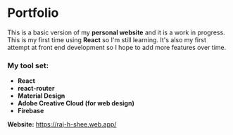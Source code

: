 # Portfolio 
This is a basic version of my **personal website** and it is a work in progress.
This is my first time using **React** so I'm still learning. It's also my first attempt at front end development so I hope to add more features over time.

### My tool set:
* **React**
* **react-router**
* **Material Design** 
* **Adobe Creative Cloud (for web design)**
* **Firebase** 

**Website:** https://raj-h-shee.web.app/

